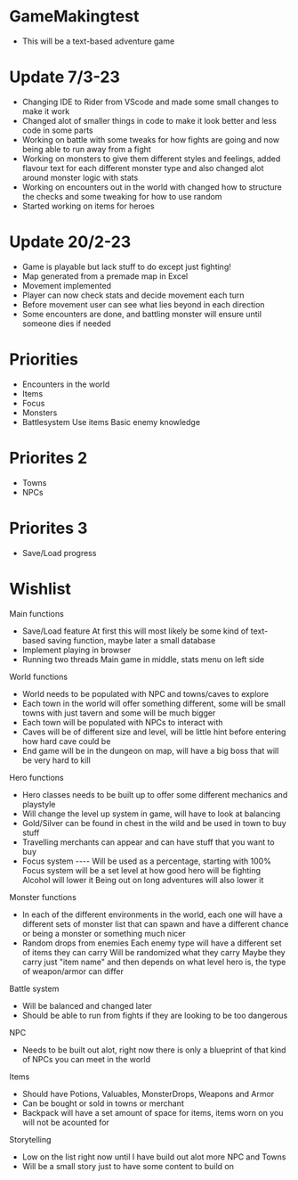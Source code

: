 # GameMakingtest

- This will be a text-based adventure game

# Update 7/3-23
- Changing IDE to Rider from VScode and made some small changes to make it work
- Changed alot of smaller things in code to make it look better and less code in some parts
- Working on battle with some tweaks for how fights are going and now being able to run away from a fight
- Working on monsters to give them different styles and feelings, added flavour text for each different monster type
  and also changed alot around monster logic with stats
- Working on encounters out in the world with changed how to structure the checks and some tweaking for how to use random
- Started working on items for heroes

# Update 20/2-23
- Game is playable but lack stuff to do except just fighting!
- Map generated from a premade map in Excel
- Movement implemented
- Player can now check stats and decide movement each turn
- Before movement user can see what lies beyond in each direction
- Some encounters are done, and battling monster will ensure until someone dies if needed


# Priorities
- Encounters in the world
- Items
- Focus
- Monsters
- Battlesystem
  Use items
  Basic enemy knowledge

# Priorites 2
- Towns
- NPCs

# Priorites 3
- Save/Load progress


# Wishlist
Main functions

- Save/Load feature
  At first this will most likely be some kind of text-based saving function, maybe later a small database
- Implement playing in browser
- Running two threads
  Main game in middle, stats menu on left side


World functions

- World needs to be populated with NPC and towns/caves to explore
- Each town in the world will offer something different, some will be small towns with just tavern and some will be much bigger
- Each town will be populated with NPCs to interact with
- Caves will be of different size and level, will be little hint before entering how hard cave could be
- End game will be in the dungeon on map, will have a big boss that will be very hard to kill


Hero functions

- Hero classes needs to be built up to offer some different mechanics and playstyle
- Will change the level up system in game, will have to look at balancing
- Gold/Silver can be found in chest in the wild and be used in town to buy stuff
- Travelling merchants can appear and can have stuff that you want to buy
- Focus system ---- Will be used as a percentage, starting with 100%
  Focus system will be a set level at how good hero will be fighting
  Alcohol will lower it
  Being out on long adventures will also lower it


Monster functions

- In each of the different environments in the world, each one will have a different sets of monster list that can spawn and have a different
  chance or being a monster or something much nicer
- Random drops from enemies
  Each enemy type will have a different set of items they can carry
  Will be randomized what they carry
  Maybe they carry just "item name" and then depends on what level hero is, the type of weapon/armor can differ
  

Battle system

- Will be balanced and changed later
- Should be able to run from fights if they are looking to be too dangerous


NPC

- Needs to be built out alot, right now there is only a blueprint of that kind of NPCs you can meet in the world


Items 

- Should have Potions, Valuables, MonsterDrops, Weapons and Armor
- Can be bought or sold in towns or merchant
- Backpack will have a set amount of space for items, items worn on you will not be acounted for


Storytelling

- Low on the list right now until I have build out alot more NPC and Towns
- Will be a small story just to have some content to build on
